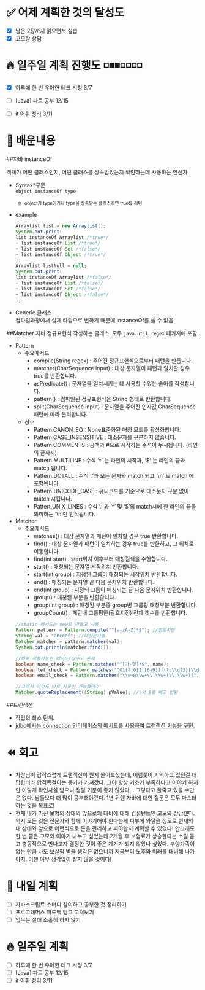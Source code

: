 # ✅ 어제 계획한 것의 달성도
- [X] 남은 2장까지 읽으면서 실습
- [X] 고모랑 상담

# 🔥 일주일 계획 진행도 ️◽️◾️️◾️◽️◽️◽️◽️️
- [X] 하루에 한 번 우아한 테크 시청 3/7
- [ ] [Java] 파트 공부 12/15
- [ ] it 어휘 정리 3/11


# 💬 배운내용
##자바 instanceOf

객체가 어떤 클래스인지, 어떤 클래스를 상속받았는지 확인하는데 사용하는 연산자

- Syntax*구문<br>
  `object instanceOf type`<br>
  - <small>object가 type이거나 type을 상속받는 클래스라면 true를 리턴</small>

- example
    ```java
    Arraylist list = new Arraylist();
    System.out.print(
    list instanceOf Arraylist /*true*/ 
    + list instanceOf List /*true*/
    + list instanceOf Set /*false*/
    + list instanceOf Object /*true*/
    );
    Arraylist listNull = null;
    System.out.print(
    list instanceOf Arraylist /*false*/ 
    + list instanceOf List /*false*/
    + list instanceOf Set /*false*/
    + list instanceOf Object /*false*/
    );
    ```
- Generic 클래스 <T> <br>
  컴파일과정에서 실제 타입으로 변하기 때문에 instanceOf를 쓸 수 없음.

##Matcher
자바 정규표현식 작성하는 클래스. 모두 `java.util.regex` 패키지에 포함.

- Pattern
    - 주요메서드
      - compile(String regex) : 주어진 정규표현식으로부터 패턴을 만듭니다.
      - matcher(CharSequence input) : 대상 문자열이 패턴과 일치할 경우 true를 반환합니다.
      - asPredicate() : 문자열을 일치시키는 데 사용할 수있는 술어를 작성합니다.
      - pattern() : 컴파일된 정규표현식을 String 형태로 반환합니다.
      - split(CharSequence input) : 문자열을 주어진 인자값 CharSequence 패턴에 따라 분리합니다.
    - 상수
      - Pattern.CANON_EQ : None표준화된 매칭 모드를 활성화합니다.
      - Pattern.CASE_INSENSITIVE : 대소문자를 구분하지 않습니다.
      - Pattern.COMMENTS : 공백과 #으로 시작하는 주석이 무시됩니다. (라인의 끝까지).
      - Pattern.MULTILINE : 수식 ‘^’ 는 라인의 시작과, ‘$’ 는 라인의 끝과 match 됩니다.
      - Pattern.DOTALL : 수식 ‘.’과 모든 문자와 match 되고 ‘\n’ 도 match 에 포함됩니다.
      - Pattern.UNICODE_CASE : 유니코드를 기준으로 대소문자 구분 없이 match 시킵니다.
      - Pattert.UNIX_LINES : 수식 ‘.’ 과 ‘^’ 및 ‘$’의 match시에 한 라인의 끝을 의미하는 ‘\n’만 인식됩니다.
- Matcher
    - 주요메서드
      - matches() : 대상 문자열과 패턴이 일치할 경우 true 반환합니다.
      - find() : 대상 문자열과 패턴이 일치하는 경우 true를 반환하고, 그 위치로 이동합니다.
      - find(int start) : start위치 이후부터 매칭검색을 수행합니다.
      - start() : 매칭되는 문자열 시작위치 반환합니다.
      - start(int group) : 지정된 그룹이 매칭되는 시작위치 반환합니다.
      - end() : 매칭되는  문자열 끝 다음 문자위치 반환합니다.
      - end(int group) : 지정되 그룹이 매칭되는 끝 다음 문자위치 반환합니다.
      - group() : 매칭된 부분을 반환합니다.
      - group(int group) : 매칭된 부분중 group번 그룹핑 매칭부분 반환합니다.
      - groupCount() : 패턴내 그룹핑한(괄호지정) 전체 갯수를 반환합니다.
    ```java
    //static 메서드는 new로 만들고 사용
    Pattern pattern = Pattern.compile("^[a-zA-Z]*$"); //영문자만
    String val = "abcdef"; //대상문자열
    Matcher matcher = pattern.matcher(val);
    System.out.println(matcher.find());
    
    //바로 사용가능한 메서드/상수도 존재
    boolean name_check = Pattern.matches("^[가-힣]*$", name);
    boolean tel_check = Pattern.matches("^01(?:0|1|[6-9])-(?:\\d{3}|\\d{4})-\\d{4}$", tel);
    boolean email_check = Pattern.matches("\\w+@\\w+\\.\\w+(\\.\\w+)?", email);
    
    //그래서 이것도 바로 사용이 가능했던것
    Matcher.quoteReplacement((String) pValue); //\와 $를 빼고 반환
    
    ```

##트랜잭션
- 작업의 최소 단위.
- [jdbc에서는 connection 인터페이스의 메서드를 사용하여 트랜잭션 기능을 구현.](https://codedragon.tistory.com/5958)

# ⏪ 회고
- 차장님이 갑작스럽게 트랜잭션이 뭔지 물어보셨는데, 어렴풋이 기억하고 있던걸 대답한터라 합격목걸이는 동기가 가져갔다. 그야 항상 기초가 부족하다고 이야기 하지만 이렇게 확인사살 받으니 정말 기분이 좋지 않았다... 그렇다고 풀죽고 있을 수만은 없다. 남들보다 더 많이 공부해야겠다. 1년 뒤엔 자바에 대한 질문은 모두 마스터하는 것을 목표로!
- 현재 내가 가진 보험의 상태와 앞으로의 대비에 대해 컨설턴트인 고모와 상담했다. 역시 모든 것은 전문가와 함께 이야기해야 한다는게 피부에 와닿을 정도로 현재의 내 상태와 앞으로 어떤식으로 돈을 관리하고 써야할지 계획할 수 있었다! 안그래도 한 번 쯤은 고모와 이야기 나누고 싶었는데 2개월 후 보험료가 상승한다는 소릴 듣고 충동적으로 만나고자 결정한 것이 좋은 계기가 되지 않았나 싶었다. 부양가족이 없는 만큼 나도 보살핌 받을 생각은 없으니까 지금부터 노후와 미래를 대비해 나가야지. 이젠 아무 생각없이 살지 않을 것이다!


# 🔰 내일 계획
- [ ] 자바스크립트 스터디 참여하고 공부한 것 정리하기
- [ ] 프로그래머스 피드백 받고 고쳐보기
- [ ] 업무는 절대 소홀히 하지 않기  

# 🔥 일주일 계획
- [ ] 하루에 한 번 우아한 테크 시청 3/7
- [ ] [Java] 파트 공부 12/15
- [ ] it 어휘 정리 3/11
